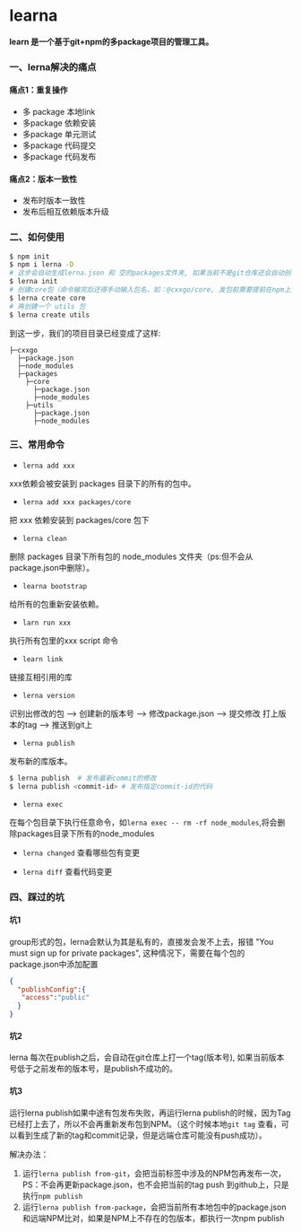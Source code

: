 # learna

**learn 是一个基于git+npm的多package项目的管理工具。**
### 一、lerna解决的痛点

#### 痛点1：重复操作
- 多 package 本地link
- 多package 依赖安装
- 多package 单元测试
- 多package 代码提交
- 多package 代码发布

#### 痛点2：版本一致性
- 发布时版本一致性
- 发布后相互依赖版本升级

### 二、如何使用
``` bash
$ npm init
$ npm i lerna -D
# 这步会自动生成lerna.json 和 空的packages文件夹, 如果当前不是git仓库还会自动创建git仓库
$ lerna init
# 创建core包（命令输完后还得手动输入包名，如：@cxxgo/core, 发包前需要提前在npm上建好@cxxgo这个group）
$ lerna create core
# 再创建一个 utils 包
$ lerna create utils
```
到这一步，我们的项目目录已经变成了这样:
```
├─cxxgo
  ├─package.json
  ├─node_modules
  ├─packages
    ├─core
      ├─package.json
      ├─node_modules
    ├─utils
      ├─package.json
      ├─node_modules
```

### 三、常用命令

- `lerna add xxx`

xxx依赖会被安装到 packages 目录下的所有的包中。

- `lerna add xxx packages/core`

把 xxx 依赖安装到 packages/core 包下

- `lerna clean` 

删除 packages 目录下所有包的 node_modules 文件夹（ps:但不会从package.json中删除）。

- `learna bootstrap` 

给所有的包重新安装依赖。

- `larn run xxx` 

执行所有包里的xxx script 命令


- `learn link`

链接互相引用的库

- `lerna version` 

识别出修改的包 --> 创建新的版本号 --> 修改package.json --> 提交修改 打上版本的tag --> 推送到git上

- `lerna publish`

发布新的库版本。
``` bash
$ lerna publish  # 发布最新commit的修改
$ lerna publish <commit-id> # 发布指定commit-id的代码
```

- `lerna exec`

在每个包目录下执行任意命令，如`lerna exec -- rm -rf node_modules`,将会删除packages目录下所有的node_modules

- `lerna changed` 查看哪些包有变更

- `lerna diff` 查看代码变更


### 四、踩过的坑

#### 坑1

group形式的包，lerna会默认为其是私有的，直接发会发不上去，报错 "You must sign up for private packages", 这种情况下，需要在每个包的package.json中添加配置
``` json 
{
  "publishConfig":{
   "access":"public"
  }
}
```

#### 坑2
lerna 每次在publish之后，会自动在git仓库上打一个tag(版本号), 如果当前版本号低于之前发布的版本号，是publish不成功的。

#### 坑3
运行lerna publish如果中途有包发布失败，再运行lerna publish的时候，因为Tag已经打上去了，所以不会再重新发布包到NPM。（这个时候本地`git tag` 查看，可以看到生成了新的tag和commit记录，但是远端仓库可能没有push成功）。

解决办法：
1. 运行`lerna publish from-git`，会把当前标签中涉及的NPM包再发布一次，PS：不会再更新package.json，也不会把当前的tag push 到github上，只是执行`npm publish`
2. 运行`lerna publish from-package`，会把当前所有本地包中的package.json和远端NPM比对，如果是NPM上不存在的包版本，都执行一次npm publish